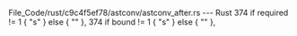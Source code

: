 File_Code/rust/c9c4f5ef78/astconv/astconv_after.rs --- Rust
374                     if required != 1 { "s" } else { "" },                                                                                                374                     if bound != 1 { "s" } else { "" },

